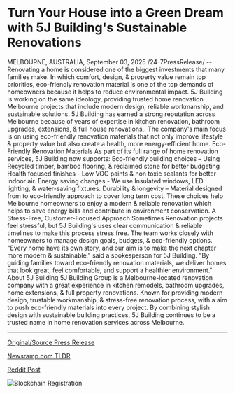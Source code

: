 # Turn Your House into a Green Dream with 5J Building's Sustainable Renovations

MELBOURNE, AUSTRALIA, September 03, 2025 /24-7PressRelease/ -- Renovating a home is considered one of the biggest investments that many families make. In which comfort, design, & property value remain top priorities, eco-friendly renovation material is one of the top demands of homeowners because it helps to reduce environmental impact. 5J Building is working on the same ideology, providing trusted home renovation Melbourne projects that include modern design, reliable workmanship, and sustainable solutions.  5J Building has earned a strong reputation across Melbourne because of years of expertise in kitchen renovation, bathroom upgrades, extensions, & full house renovations,. The company's main focus is on using eco-friendly renovation materials that not only improve lifestyle & property value but also create a health, more energy-efficient home.  Eco-Friendly Renovation Materials As part of its full range of home renovation services, 5J Building now supports: Eco-friendly building choices – Using Recycled timber, bamboo flooring, & reclaimed stone for better budgeting Health focused finishes - Low VOC paints & non toxic sealants for better indoor air. Energy saving changes - We use Insulated windows, LED lighting, & water-saving fixtures. Durability & longevity – Material designed from to eco-friendly approach to cover long term cost.  These choices help Melbourne homeowners to enjoy a modern & reliable renovation which helps to save energy bills and contribute in environment conservation.  A Stress-Free, Customer-Focused Approach Sometimes Renovation projects feel stressful, but 5J Building's uses clear communication & reliable timelines to make this process stress free. The team works closely with homeowners to manage design goals, budgets, & eco-friendly options.  "Every home have its own story, and our aim is to make the next chapter more modern & sustainable," said a spokesperson for 5J Building. "By guiding families toward eco-friendly renovation materials, we deliver homes that look great, feel comfortable, and support a healthier environment."  About 5J Building 5J Building Group is a Melbourne-located renovation company with a great experience in kitchen remodels, bathroom upgrades, home extensions, & full property renovations. Known for providing modern design, trustable workmanship, & stress-free renovation process, with a aim to push eco-friendly materials into every project. By combining stylish design with sustainable building practices, 5J Building continues to be a trusted name in home renovation services across Melbourne. 

---

[Original/Source Press Release](https://www.24-7pressrelease.com/press-release/526377/turn-your-house-into-a-green-dream-with-5j-buildings-sustainable-renovations)
                    

[Newsramp.com TLDR](https://newsramp.com/curated-news/melbourne-s-5j-building-leads-eco-friendly-home-renovation-revolution/3eac0f0fc2bc5910ed66baf0b05ed5dd) 

 



[Reddit Post](https://www.reddit.com/r/RealEstate_NewsRamp/comments/1n78dbc/melbournes_5j_building_leads_ecofriendly_home/) 



![Blockchain Registration](https://cdn.newsramp.app/24-7PressRelease/qrcode/259/3/ellazY_b.webp)